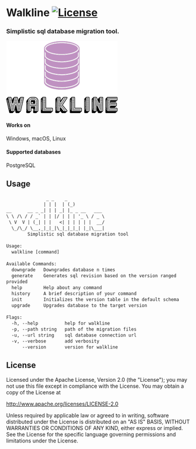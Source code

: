 # Walkline [![License](https://img.shields.io/badge/License-Apache_2.0-blue.svg)](https://opensource.org/licenses/Apache-2.0)

### Simplistic sql database migration tool.

![Walkline](https://github.com/giwiro/walkline/raw/develop/resources/logo.png "Walkline")

#### Works on
Windows, macOS, Linux

#### Supported databases
PostgreSQL

## Usage
```
               _ _    _            
              | | |  | (_)           
__      __ _ _| | | _| |_ _ __   ___ 
\ \ /\ / / _` | | |/ | | | '_ \ / _ \
 \ V  V | (_| | |   <| | | | | |  __/
  \_/\_/ \__,_|_|_|\_|_|_|_| |_|\___|
        Simplistic sql database migration tool

Usage:
  walkline [command]

Available Commands:
  downgrade   Downgrades database n times
  generate    Generates sql revision based on the version ranged provided
  help        Help about any command
  history     A brief description of your command
  init        Initializes the version table in the default schema
  upgrade     Upgrades database to the target version

Flags:
  -h, --help          help for walkline
  -p, --path string   path of the migration files
  -u, --url string    sql database connection url
  -v, --verbose       add verbosity
      --version       version for walkline

```

## License
Licensed under the Apache License, Version 2.0 (the "License");
you may not use this file except in compliance with the License.
You may obtain a copy of the License at

http://www.apache.org/licenses/LICENSE-2.0

Unless required by applicable law or agreed to in writing, software
distributed under the License is distributed on an "AS IS" BASIS,
WITHOUT WARRANTIES OR CONDITIONS OF ANY KIND, either express or implied.
See the License for the specific language governing permissions and
limitations under the License.